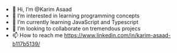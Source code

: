 - 👋 Hi, I’m @Karim Asaad
- 👀 I’m interested in learning programming concepts 
- 🌱 I’m currently learning JavaScript and Typescript 
- 💞️ I’m looking to collaborate on tremendous projecs
- 📫 How to reach me https://www.linkedin.com/in/karim-asaad-b117b5139/

<!---
KarimAsaad798/KarimAsaad798 is a ✨ special ✨ repository because its `README.md` (this file) appears on your GitHub profile.
You can click the Preview link to take a look at your changes.
--->
